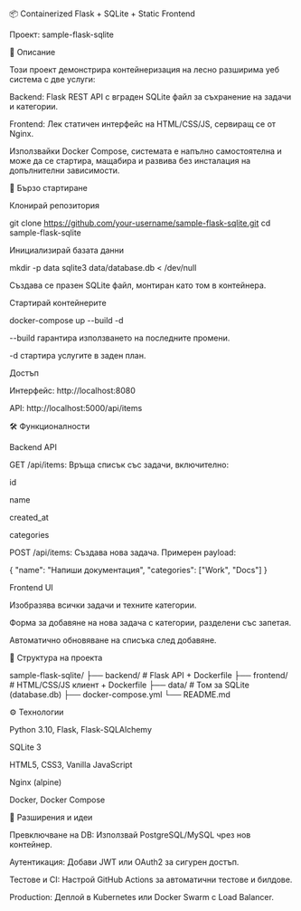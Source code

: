 📦 Containerized Flask + SQLite + Static Frontend

Проект: sample-flask-sqlite

🌟 Описание

Този проект демонстрира контейнеризация на лесно разширима уеб система с две услуги:

Backend: Flask REST API с вграден SQLite файл за съхранение на задачи и категории.

Frontend: Лек статичен интерфейс на HTML/CSS/JS, сервиращ се от Nginx.

Използвайки Docker Compose, системата е напълно самостоятелна и може да се стартира, мащабира и развива без инсталация на допълнителни зависимости.

🚀 Бързо стартиране

Клонирай репозитория

git clone https://github.com/your-username/sample-flask-sqlite.git
cd sample-flask-sqlite

Инициализирай базата данни

mkdir -p data
sqlite3 data/database.db < /dev/null

Създава се празен SQLite файл, монтиран като том в контейнера.

Стартирай контейнерите

docker-compose up --build -d

--build гарантира използването на последните промени.

-d стартира услугите в заден план.

Достъп

Интерфейс: http://localhost:8080

API:      http://localhost:5000/api/items

🛠 Функционалности

Backend API

GET /api/items: Връща списък със задачи, включително:

id

name

created_at

categories

POST /api/items: Създава нова задача. Примерен payload:

{
  "name": "Напиши документация",
  "categories": ["Work", "Docs"]
}

Frontend UI

Изобразява всички задачи и техните категории.

Форма за добавяне на нова задача с категории, разделени със запетая.

Автоматично обновяване на списъка след добавяне.

📁 Структура на проекта

sample-flask-sqlite/
├── backend/        # Flask API + Dockerfile
├── frontend/       # HTML/CSS/JS клиент + Dockerfile
├── data/      # Том за SQLite (database.db)
├── docker-compose.yml
└── README.md

⚙️ Технологии

Python 3.10, Flask, Flask-SQLAlchemy

SQLite 3

HTML5, CSS3, Vanilla JavaScript

Nginx (alpine)

Docker, Docker Compose

🔄 Разширения и идеи

Превключване на DB: Използвай PostgreSQL/MySQL чрез нов контейнер.

Аутентикация: Добави JWT или OAuth2 за сигурен достъп.

Тестове и CI: Настрой GitHub Actions за автоматични тестове и билдове.

Production: Деплой в Kubernetes или Docker Swarm с Load Balancer.
